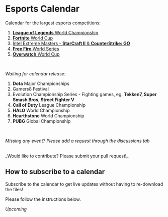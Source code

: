 # Esports Calendar

Calendar for the largest esports competitions:
1. [**League of Legends** World Championship](https://github.com/gmandolesi/esports_calendar/blob/main/LoL_WorldChampionship.ics)
2. [**Fortnite** World Cup](https://github.com/gmandolesi/esports_calendar/blob/main/Fortnite.ics)
3. [Intel Extreme Masters - **StarCraft II** & **CounterStrike: GO**](https://github.com/gmandolesi/esports_calendar/blob/main/InterlExtremeMasters.ics)
4. [**Free Fire** World Series](https://github.com/gmandolesi/esports_calendar/blob/main/FreeFire_WorldSeries.ics)
5. [**Overwatch** World Cup](https://github.com/gmandolesi/esports_calendar/blob/main/Overwatch_WorldCup.ics)



<br />

 _Waiting for calendar release:_
 1. **Dota** Major Championships
 2. Gamers8 Festival
 3. Evolution Championship Series - Fighting games, eg. **Tekken7, Super Smash Bros, Street Fighter V**
 4. **Call of Duty** League Championship
 5. **HALO** World Championship
 6. **Hearthstone** World Championship
 7. **PUBG** Global Championship

<br />

_Missing any event? Please add a request through the discussions tab_

<br />
_Would like to contribute? Please submit your pull request!_

## How to subscribe to a calendar

Subscribe to the calendar to get live updates without having to re-download the files!

Please follow the instructions below.

_Upcoming_
